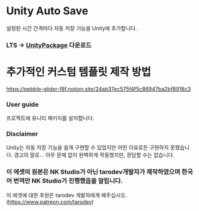 # Unity Auto Save
설정된 시간 간격마다 자동 저장 기능을 Unity에 추가합니다.

### LTS -> [UnityPackage](https://github.com/NK-Studio/Unity-AutoSave/releases) 다운로드

# 추가적인 커스텀 템플릿 제작 방법  
https://pebble-glider-f8f.notion.site/24ab37ec575f4f5c86947ba2bf8918c3

### User guide<br>
프로젝트에 유니티 패키지를 설치합니다.

### Disclaimer
Unity는 자동 저장 기능을 쉽게 구현할 수 있었지만 어떤 이유로든 구현하지 못했습니다. 경고의 말로... 아무 문제 없이 완벽하게 작동했지만, 장담할 수는 없습니다.

### 이 에셋의 원본은 NK Studio가 아닌 tarodev개발자가 제작하였으며 한국어 번역만 NK Studio가 진행했음을 알립니다.
이 에셋에 대한 후원은 tarodev 개발자에게 해주십시오.(https://www.patreon.com/tarodev)

